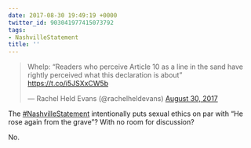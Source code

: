 ```yaml
---
date: 2017-08-30 19:49:19 +0000
twitter_id: 903041977415073792
tags:
- NashvilleStatement
title: ''
---
```


<blockquote class="twitter-tweet"><p lang="en" dir="ltr">Whelp: “Readers who perceive Article 10 as a line in the sand have rightly perceived what this declaration is about” <a href="https://t.co/i5JSXxCW5b">https://t.co/i5JSXxCW5b</a></p>&mdash; Rachel Held Evans (@rachelheldevans) <a href="https://twitter.com/rachelheldevans/status/902948912889303040?ref_src=twsrc%5Etfw">August 30, 2017</a></blockquote>
<script async src="https://platform.twitter.com/widgets.js" charset="utf-8"></script>

The [#NashvilleStatement](https://twitter.com/hashtag/NashvilleStatement) intentionally puts sexual ethics on par with “He rose again from the grave”? With no room for discussion?

No.

